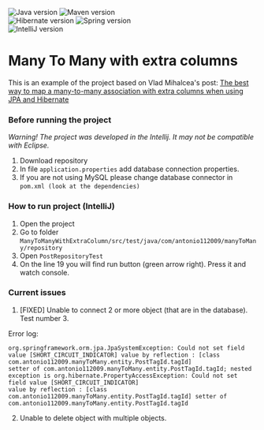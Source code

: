 ![Java version](https://img.shields.io/badge/java%20version-14.0.1-red.svg)
![Maven version](https://img.shields.io/badge/maven%20version-3.6.3-red.svg) <br>
![Hibernate version](https://img.shields.io/badge/hibernate%20version-5.4.12.Final-blue.svg)
![Spring version](https://img.shields.io/badge/spring%20framework-2.2.6.RELEASE-green.svg) <br>
![IntelliJ version](https://img.shields.io/badge/intellij%20version-2020.1.RELEASE-purple.svg)

# Many To Many with extra columns

This is an example of the project based on Vlad Mihalcea's post: [The best way to map a many-to-many association with extra columns when using JPA and Hibernate](https://vladmihalcea.com/the-best-way-to-map-a-many-to-many-association-with-extra-columns-when-using-jpa-and-hibernate/)

### Before running the project

_Warning! The project was developed in the Intellij. It may not be compatible with Eclipse._

1. Download repository
2. In file `application.properties` add database connection properties.
3. If you are not using MySQL please change database connector in `pom.xml (look at the dependencies)`

### How to run project (IntelliJ)

1. Open the project
2. Go to folder `ManyToManyWithExtraColumn/src/test/java/com/antonio112009/manyToMany/repository`
3. Open `PostRepositoryTest`
4. On the line 19 you will find run button (green arrow right). Press it and watch console.

### Current issues

1. [FIXED] Unable to connect 2 or more object (that are in the database). Test number 3.

Error log:
```
org.springframework.orm.jpa.JpaSystemException: Could not set field value [SHORT_CIRCUIT_INDICATOR] value by reflection : [class com.antonio112009.manyToMany.entity.PostTagId.tagId] 
setter of com.antonio112009.manyToMany.entity.PostTagId.tagId; nested exception is org.hibernate.PropertyAccessException: Could not set field value [SHORT_CIRCUIT_INDICATOR] 
value by reflection : [class com.antonio112009.manyToMany.entity.PostTagId.tagId] setter of com.antonio112009.manyToMany.entity.PostTagId.tagId
```

2. Unable to delete object with multiple objects.